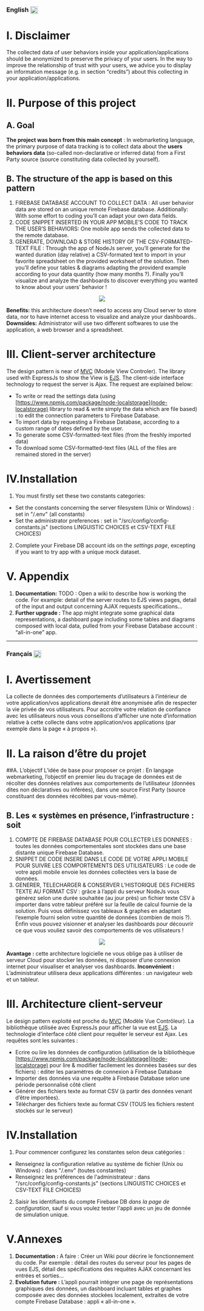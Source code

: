 ### English <img align="center" width="20px" src="https://lipis.github.io/flag-icon-css/flags/1x1/gb.svg"></img>

# I.	Disclaimer
The collected data of user behaviors inside your application/applications should be anonymized to preserve the privacy of your users. In the way to improve the relationship of trust with your users, we advice you to display an information message (e.g. in section “credits”) about this collecting in your application/applications.

# II. Purpose of this project
## A. Goal
**The project was born from this main concept** : In webmarketing language, the primary purpose of data tracking is to collect data about the 
**users behaviors data** (so-called non-declarative or inferred data) from a First Party source (source constituting data collected by yourself).

## B. The structure of the app is based on this pattern
1.	FIREBASE DATABASE ACCOUNT TO COLLECT DATA : All user behavior data are stored on an unique remote Firebase database. Additionally: With some effort to coding you’ll can adapt your own data fields.
2.	CODE SNIPPET INSERTED IN YOUR APP MOBILE’S CODE TO TRACK THE USER’S BEHAVIORS: One mobile app sends the collected data to the remote database.
3.	GENERATE, DOWNLOAD & STORE HISTORY OF THE CSV-FORMATED-TEXT FILE : Through the app of NodeJs server, you’ll generate for the wanted duration (day relative) a CSV-formated text to import in your favorite spreadsheet on the provided worksheet of the solution. Then you’ll  define your tables & diagrams adapting the providerd example according to your data quantity (how many months ?). 
Finally you’ll visualize and analyze the dashboards to discover everything you wanted to know about your users’ behavior !

<p align="center"><img align="center" src="1.0-diagram_package_EN.png"></img></p>

**Benefits:** this architecture doesn’t need to access any Cloud server to store data, nor to have internet access to visualize and analyze your dashboards..
**Downsides:** Administrator will use two different softwares to use the application, a web browser and a spreadsheet.

# III. Client-server architecture
The design pattern is near of [MVC](https://en.wikipedia.org/wiki/Model%E2%80%93view%E2%80%93controller) (Modele View Controler). The library used with ExpressJs to show the View is [EJS](https://ejs.co/). The client-side interface technology to request the server is Ajax.
The request are explained below: 
- To write or read the settings data (using [https://www.npmjs.com/package/node-localstorage](node-localstorage) library to read & write simply the data which are file based) : to edit the connection parameters to Firebase Database.
- To import data by requesting a Firebase Database, according to a custom range of dates defined by the user.
- To generate some CSV-formatted-text files (from the freshly imported data)
- To download some CSV-formatted-text files (ALL of the files are remained stored in the server)

# IV.Installation
1. You must firstly set these two constants categories:
- Set the constants concerning the server filesystem (Unix or Windows) : set in "/.env" (all constants)
- Set the administrator preferences : set in "/src/config/config-constants.js" (sections LINGUISTIC CHOICES et CSV-TEXT FILE CHOICES)
2. Complete your Firebase DB account ids on the <em>settings page</em>, excepting if you want to try app with a unique mock dataset.

# V. Appendix
1) **Documentation:**
TODO : Open a wiki to describe how is working the code. For example: detail of the server routes to EJS views pages, detail of the input and output concerning AJAX requests specifications…
2) **Further upgrade :**
The app might integrate some graphical data representations, a dashboard page including some tables and diagrams composed with local data, pulled from your Firebase Database account : “all-in-one” app.

<HR>

### Français <img align="center" width="20px" src="https://lipis.github.io/flag-icon-css/flags/1x1/fr.svg"></img>

# I. Avertissement
La collecte de données des comportements d’utilisateurs à l’intérieur de votre application/vos applications devrait être anonymisée afin de respecter la vie privée de vos utilisateurs. Pour accroitre votre relation de confiance avec les utilisateurs nous vous conseillons d'afficher une note d’information relative à cette collecte dans votre application/vos applications (par exemple dans la page « à propos »). 

# II. La raison d’être du projet 
##A. L’objectif
L’idée de base pour proposer ce projet : En langage webmarketing, l’objectif en premier lieu du traçage de données est de récolter des données relatives aux comportements de l’utilisateur (données dites non déclaratives ou inférées), dans une source First Party (source constituant des données récoltées par vous-même).

## B. Les « systèmes en présence, l’infrastructure : soit 
1.	COMPTE DE FIREBASE DATABASE POUR COLLECTER LES DONNEES : toutes les données comportementales sont stockées dans une base distante unique Firebase Database.
2.	SNIPPET DE CODE INSERE DANS LE CODE DE VOTRE APPLI MOBILE POUR SUIVRE LES COMPORTEMENTS DES UTILISATEURS : Le code de votre appli mobile envoie les données collectées vers la base de données.
3. GENERER, TELECHARGER & CONSERVER L’HISTORIQUE DES FICHIERS TEXTE AU FORMAT CSV : grâce à l’appli du serveur NodeJs vous générez selon une durée souhaitée (au jour près) un fichier texte CSV à importer dans votre tableur préféré sur la feuille de calcul fournie de la solution. Puis vous définissez vos tableaux & graphes en adaptant l’exemple fourni selon votre quantité de données (combien de mois ?). 
Enfin vous pouvez visionner et analyser les dashboards pour découvrir ce que vous vouliez savoir des comportements de vos utilisateurs !

<p align="center"><img align="center" src="1.0-diagram_package_FR.png"></img></p>

**Avantage :** cette architecture logicielle ne vous oblige pas à utiliser de serveur Cloud pour stocker les données, ni disposer d’une connexion internet pour visualiser et analyser vos dashboards.
**Inconvénient :** L’administrateur utilisera deux applications différentes : un navigateur web et un tableur.

# III. Architecture client-serveur
Le design pattern exploité est proche du [MVC](https://fr.wikipedia.org/wiki/Mod%C3%A8le-vue-contr%C3%B4leur) (Modèle Vue Contrôleur). La bibliothèque utilisée avec ExpressJs pour afficher la vue est [EJS](https://ejs.co/). La technologie d’interface côté client pour requêter le serveur est Ajax. 
Les requêtes sont les suivantes :
- Ecrire ou lire les données de configuration (utilisation de la bibliothèque [https://www.npmjs.com/package/node-localstorage](node-localstorage) pour lire & modifier facilement les données basées sur des fichiers) : éditer les paramètres de connexion à Firebase Database
- Importer des données via une requête à Firebase Database selon une période personnalisé côté client
- Générer des fichiers texte au format CSV (à partir des données venant d’être importées).
- Télécharger des fichiers texte au format CSV (TOUS les fichiers restent stockés sur le serveur)

# IV.Installation
1. Pour commencer configurez les constantes selon deux catégories :
- Renseignez la configuration relative au système de fichier (Unix ou Windows) : dans "/.env" (toutes constantes)
- Renseignez les préférences de l'administrateur : dans "/src/config/config-constants.js" (sections LINGUISTIC CHOICES et CSV-TEXT FILE CHOICES)
2. Saisir les identifiants du compte Firebase DB <em>dans la page de configuration</em>, sauf si vous voulez tester l'appli avec un jeu de donnée de simulation unique.

# V.Annexes
1) **Documentation :**
A faire : Créer un Wiki pour décrire le fonctionnement du code. Par exemple : détail des routes du serveur pour les pages de vues EJS, détail des spécifications des requêtes AJAX concernant les entrées et sorties…
2) **Evolution future :**
L’appli pourrait intégrer une page de représentations graphiques des données, un dashboard incluant tables et graphes composée avec des données stockées localement, extraites de votre compte Firebase Database : appli « all-in-one ».

